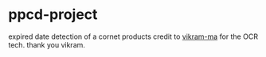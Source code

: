 # ppcd-project
expired date detection of a cornet products
credit to [vikram-ma](https://github.com/vikram-ma) for the OCR tech. thank you vikram.
